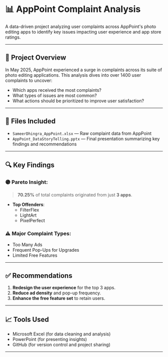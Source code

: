# 📊 AppPoint Complaint Analysis

A data-driven project analyzing user complaints across AppPoint's photo editing apps to identify key issues impacting user experience and app store ratings.

---

## 📌 Project Overview

In May 2025, AppPoint experienced a surge in complaints across its suite of photo editing applications. This analysis dives into over 1400 user complaints to uncover:
- Which apps received the most complaints?
- What types of issues are most common?
- What actions should be prioritized to improve user satisfaction?

---

## 📂 Files Included

- `SameerDhingra_AppPoint.xlsx` — Raw complaint data from AppPoint
- `AppPoint_DataStoryTelling.pptx` — Final presentation summarizing key findings and recommendations

---

## 🔍 Key Findings

### 🟣 Pareto Insight:
> **70.25%** of total complaints originated from just **3 apps**.

- **Top Offenders**:
  - FilterFlex
  - LightArt
  - PixelPerfect

### ⚠️ Major Complaint Types:
- Too Many Ads
- Frequent Pop-Ups for Upgrades
- Limited Free Features

---

## ✅ Recommendations

1. **Redesign the user experience** for the top 3 apps.
2. **Reduce ad density** and pop-up frequency.
3. **Enhance the free feature set** to retain users.

---

## 📈 Tools Used

- Microsoft Excel (for data cleaning and analysis)
- PowerPoint (for presenting insights)
- GitHub (for version control and project sharing)

---
